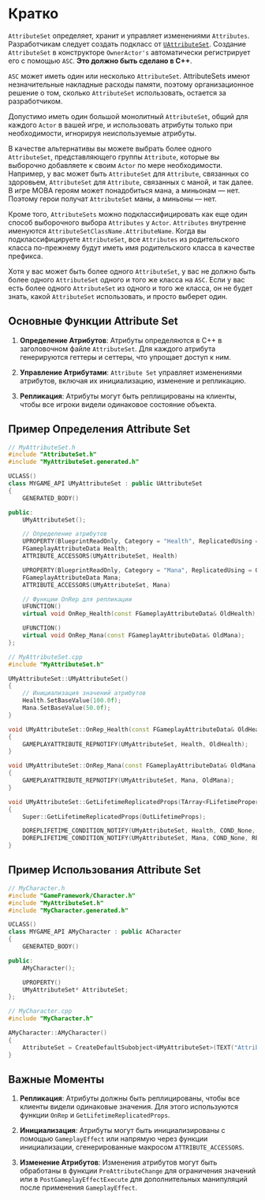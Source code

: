 # Кратко

`AttributeSet` определяет, хранит и управляет изменениями `Attributes`. Разработчикам следует создать подкласс от [`UAttributeSet`](https://docs.unrealengine.com/en-US/API/Plugins/GameplayAbilities/UAttributeSet/index.html). Создание `AttributeSet` в конструкторе `OwnerActor's` автоматически регистрирует его с помощью `ASC`. **Это должно быть сделано в C++**.

`ASC` может иметь один или несколько `AttributeSet`. AttributeSets имеют незначительные накладные расходы памяти, поэтому организационное решение о том, сколько `AttributeSet` использовать, остается за разработчиком.

Допустимо иметь один большой монолитный `AttributeSet`, общий для каждого `Actor` в вашей игре, и использовать атрибуты только при необходимости, игнорируя неиспользуемые атрибуты.

В качестве альтернативы вы можете выбрать более одного `AttributeSet`, представляющего группы `Attribute`, которые вы выборочно добавляете к своим `Actor` по мере необходимости. Например, у вас может быть `AttributeSet` для `Attribute`, связанных со здоровьем, `AttributeSet` для `Attribute`, связанных с маной, и так далее. В игре MOBA героям может понадобиться мана, а миньонам — нет. Поэтому герои получат `AttributeSet` маны, а миньоны — нет.

Кроме того, `AttributeSets` можно подклассифицировать как еще один способ выборочного выбора `Attributes` у `Actor`. `Attributes` внутренне именуются `AttributeSetClassName.AttributeName`. Когда вы подклассифицируете `AttributeSet`, все `Attributes` из родительского класса по-прежнему будут иметь имя родительского класса в качестве префикса.

Хотя у вас может быть более одного `AttributeSet`, у вас не должно быть более одного `AttributeSet` одного и того же класса на `ASC`. Если у вас есть более одного `AttributeSet` из одного и того же класса, он не будет знать, какой `AttributeSet` использовать, и просто выберет один.

## Основные Функции Attribute Set

1. **Определение Атрибутов**: Атрибуты определяются в C++ в заголовочном файле `AttributeSet`. Для каждого атрибута генерируются геттеры и сеттеры, что упрощает доступ к ним.

2. **Управление Атрибутами**: `Attribute Set` управляет изменениями атрибутов, включая их инициализацию, изменение и репликацию.

3. **Репликация**: Атрибуты могут быть реплицированы на клиенты, чтобы все игроки видели одинаковое состояние объекта.

## Пример Определения Attribute Set

```c++
// MyAttributeSet.h
#include "AttributeSet.h"
#include "MyAttributeSet.generated.h"

UCLASS()
class MYGAME_API UMyAttributeSet : public UAttributeSet
{
    GENERATED_BODY()

public:
    UMyAttributeSet();

    // Определение атрибутов
    UPROPERTY(BlueprintReadOnly, Category = "Health", ReplicatedUsing = OnRep_Health)
    FGameplayAttributeData Health;
    ATTRIBUTE_ACCESSORS(UMyAttributeSet, Health)

    UPROPERTY(BlueprintReadOnly, Category = "Mana", ReplicatedUsing = OnRep_Mana)
    FGameplayAttributeData Mana;
    ATTRIBUTE_ACCESSORS(UMyAttributeSet, Mana)

    // Функции OnRep для репликации
    UFUNCTION()
    virtual void OnRep_Health(const FGameplayAttributeData& OldHealth);

    UFUNCTION()
    virtual void OnRep_Mana(const FGameplayAttributeData& OldMana);
};

// MyAttributeSet.cpp
#include "MyAttributeSet.h"

UMyAttributeSet::UMyAttributeSet()
{
    // Инициализация значений атрибутов
    Health.SetBaseValue(100.0f);
    Mana.SetBaseValue(50.0f);
}

void UMyAttributeSet::OnRep_Health(const FGameplayAttributeData& OldHealth)
{
    GAMEPLAYATTRIBUTE_REPNOTIFY(UMyAttributeSet, Health, OldHealth);
}

void UMyAttributeSet::OnRep_Mana(const FGameplayAttributeData& OldMana)
{
    GAMEPLAYATTRIBUTE_REPNOTIFY(UMyAttributeSet, Mana, OldMana);
}

void UMyAttributeSet::GetLifetimeReplicatedProps(TArray<FLifetimeProperty>& OutLifetimeProps) const
{
    Super::GetLifetimeReplicatedProps(OutLifetimeProps);

    DOREPLIFETIME_CONDITION_NOTIFY(UMyAttributeSet, Health, COND_None, REPNOTIFY_Always);
    DOREPLIFETIME_CONDITION_NOTIFY(UMyAttributeSet, Mana, COND_None, REPNOTIFY_Always);
}
```

## Пример Использования Attribute Set

```c++
// MyCharacter.h
#include "GameFramework/Character.h"
#include "MyAttributeSet.h"
#include "MyCharacter.generated.h"

UCLASS()
class MYGAME_API AMyCharacter : public ACharacter
{
    GENERATED_BODY()

public:
    AMyCharacter();

    UPROPERTY()
    UMyAttributeSet* AttributeSet;
};

// MyCharacter.cpp
#include "MyCharacter.h"

AMyCharacter::AMyCharacter()
{
    AttributeSet = CreateDefaultSubobject<UMyAttributeSet>(TEXT("AttributeSet"));
}
```

## Важные Моменты

1. **Репликация**: Атрибуты должны быть реплицированы, чтобы все клиенты видели одинаковые значения. Для этого используются функции `OnRep` и `GetLifetimeReplicatedProps`.

2. **Инициализация**: Атрибуты могут быть инициализированы с помощью `GameplayEffect` или напрямую через функции инициализации, сгенерированные макросом `ATTRIBUTE_ACCESSORS`.

3. **Изменение Атрибутов**: Изменения атрибутов могут быть обработаны в функции `PreAttributeChange` для ограничения значений или в `PostGameplayEffectExecute` для дополнительных манипуляций после применения `GameplayEffect`.

